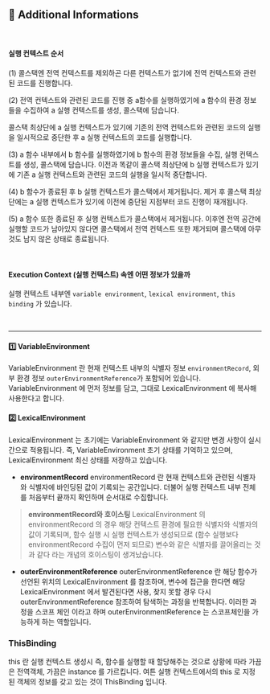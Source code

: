 ## 🧐 Additional Informations

<br />

#### 실행 컨텍스트 순서

(1) 콜스택엔 전역 컨텍스트를 제외하곤 다른 컨텍스트가 없기에 전역 컨텍스트와 관련된 코드를 진행합니다.

(2) 전역 컨텍스트와 관련된 코드를 진행 중 a함수를 실행하였기에 a 함수의 환경 정보들을 수집하여 a 실행 컨텍스트를 생성, 콜스택에 담습니다.

콜스택 최상단에 a 실행 컨텍스트가 있기에 기존의 전역 컨텍스트와 관련된 코드의 실행을 일시적으로 중단한 후 a 실행 컨텍스트의 코드를 실행합니다.

(3) a 함수 내부에서 b 함수를 실행하였기에 b 함수의 환경 정보들을 수집, 실행 컨텍스트를 생성, 콜스택에 담습니다.
이전과 똑같이 콜스택 최상단에 b 실행 컨텍스트가 있기에 기존 a 실행 컨텍스트와 관련된 코드의 실행을 일시적 중단합니다.

(4) b 함수가 종료된 후 b 실행 컨텍스트가 콜스택에서 제거됩니다.
제거 후 콜스택 최상단에는 a 실행 컨텍스트가 있기에 이전에 중단된 지점부터 코드 진행이 재개됩니다.

(5) a 함수 또한 종료된 후 실행 컨텍스트가 콜스택에서 제거됩니다.
이후엔 전역 공간에 실행할 코드가 남아있지 않다면 콜스택에서 전역 컨텍스트 또한 제거되며 콜스택에 아무 것도 남지 않은 상태로 종료됩니다.

<br />

#### Execution Context (실행 컨텍스트) 속엔 어떤 정보가 있을까

실행 컨텍스트 내부엔 `variable environment`, `lexical environment`, `this binding` 가 있습니다.

<br />
<hr />

#### 1️⃣ VariableEnvironment

VariableEnvironment 란 현재 컨텍스트 내부의 식별자 정보 `environmentRecord`, 외부 환경 정보 `outerEnvironmentReference`가 포함되어 있습니다.
VariableEnvironment 에 먼저 정보를 담고, 그대로 LexicalEnvironment 에 복사해 사용한다고 합니다.

#### 2️⃣ LexicalEnvironment

LexicalEnvironment 는 초기에는 VariableEnvironment 와 같지만 변경 사항이 실시간으로 적용됩니다.
즉, VariableEnvironment 초기 상태를 기억하고 있으며, LexicalEnvironment 최신 상태를 저장하고 있습니다.

- **environmentRecord**
  environmentRecord 란 현재 컨텍스트와 관련된 식별자와 식별자에 바인딩된 값이 기록되는 공간입니다.
  더불어 실행 컨텍스트 내부 전체를 처음부터 끝까지 확인하며 순서대로 수집합니다.

> **environmentRecord와 호이스팅**
> LexicalEnvironment 의 environmentRecord 의 경우 해당 컨텍스트 환경에 필요한 식별자와 식별자의 값이 기록되며,
> 함수 실행 시 실행 컨텍스트가 생성되므로 (함수 실행보다 environmentRecord 수집이 먼저 되므로)
> 변수와 같은 식별자를 끌어올리는 것과 같다 라는 개념의 호이스팅이 생겨났습니다.

- **outerEnvironmentReference**
  outerEnvironmentReference 란 해당 함수가 선언된 위치의 LexicalEnvironment 를 참조하며,
  변수에 접근을 한다면 해당 LexicalEnvironment 에서 발견된다면 사용,
  찾지 못할 경우 다시 outerEnvironmentReference 참조하여 탐색하는 과정을 반복합니다.
  이러한 과정을 스코프 체인 이라고 하며 outerEnvironmentReference 는 스코프체인을 가능하게 하는 역할입니다.

### ThisBinding

this 란 실행 컨텍스트 생성시 즉, 함수를 실행할 때 할당해주는 것으로 상황에 따라 가끔은 전역객체, 가끔은 instance 를 가르킵니다.
여튼 실행 컨텍스트에서의 this 로 지정된 객체의 정보를 갖고 있는 것이 ThisBinding 입니다.

<br />
